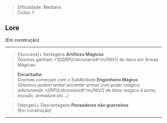 > Dificuldade: Mediana  
> Custo: 1  

## Lore
[Em construção]

---

> [!success]+ Vantagens
> **Artífices Mágicos**  
> Gnomos ganham +1D[[RPG/dicionario#^niv|NIV]] de dano em Armas Mágicas.
>
> **Encantador**  
> Gnomos começam com o SubAtributo **Engenheiro Mágico**.  
> _(Gnomos podem tentar encantar armas com poder mágico, adicionando +[[RPG/dicionario#^niv|NIV]] de dano mágico à arma, escudo, armadura etc...)_

> [!danger]+ Desvantagens
> **Pensadores não guerreiros**  
> [Em construção]

---
